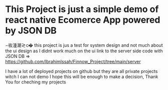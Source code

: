 ﻿# This Project is just a simple demo of react native Ecomerce App powered by JSON DB
⌢䘠湩潮≷ഠ�
 this project is jus a test for system design and not much about the ui design as I didnt work much on the ui 
link to the server side code with JSON DB => https://github.com/IbrahimIssah/Finnow_Project/tree/main/server


I have a lot of deployed projects on github but they are all private projects witch I can not demo I hope this will be enough to make a decision, Thank You for cheching my projects

